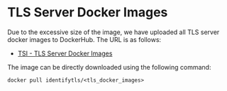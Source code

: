 # TLS Server Docker Images

Due to the excessive size of the image, we have uploaded all TLS server docker images to DockerHub. The URL is as follows:

* [TSI - TLS Server Docker Images](https://hub.docker.com/r/identifytls/tls_docker_images)

The image can be directly downloaded using the following command:

```shell
docker pull identifytls/<tls_docker_images>
```



